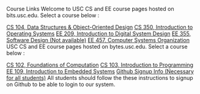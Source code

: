 Course Links
Welcome to USC CS and EE course pages hosted on bits.usc.edu. Select a course below :

[CS 104, Data Structures & Object-Oriented Design](data/CS104.md)
[CS 350, Introduction to Operating Systems](data/CS350.md)
[EE 209, Introduction to Digital System Design](data/EE209.md)
[EE 355, Software Design (Not available)](data/EE355.md)
[EE 457, Computer Systems Organization](data/EE457.md)
USC CS and EE course pages hosted on bytes.usc.edu. Select a course below :

[CS 102, Foundations of Computation](data/CS102.md)
[CS 103, Introduction to Programming](data/CS103.md)
[EE 109, Introduction to Embedded Systems](data/EE109.md)
[Github Signup Info (Necessary for all students)](data/github.md)
All students should follow the these instructions to signup on Github to be able to login to our system.